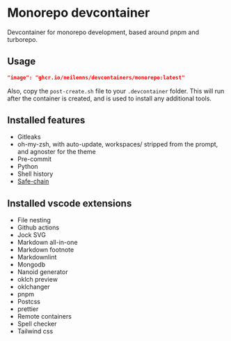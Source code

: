 # Monorepo devcontainer

Devcontainer for monorepo development, based around pnpm and turborepo.

## Usage

```json
"image": "ghcr.io/neilenns/devcontainers/monorepo:latest"
```

Also, copy the `post-create.sh` file to your `.devcontainer` folder. This will run after the container is created, and is used to install any additional tools.

## Installed features

- Gitleaks
- oh-my-zsh, with auto-update, workspaces/ stripped from the prompt, and agnoster for the theme
- Pre-commit
- Python
- Shell history
- [Safe-chain](https://github.com/AikidoSec/safe-chain)

## Installed vscode extensions

- File nesting
- Github actions
- Jock SVG
- Markdown all-in-one
- Markdown footnote
- Markdownlint
- Mongodb
- Nanoid generator
- oklch preview
- oklchanger
- pnpm
- Postcss
- prettier
- Remote containers
- Spell checker
- Tailwind css
